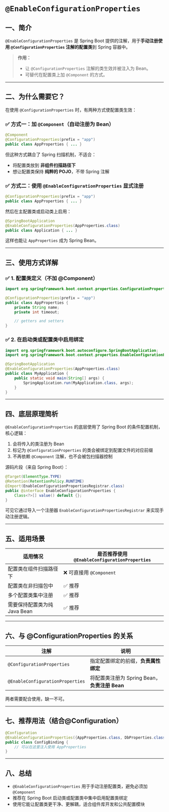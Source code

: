 # `@EnableConfigurationProperties` 

## 一、简介

`@EnableConfigurationProperties` 是 Spring Boot 提供的注解，用于**手动注册使用 `@ConfigurationProperties` 注解的配置类**到 Spring 容器中。

> **作用：**
>
> - 让 `@ConfigurationProperties` 注解的类生效并被注入为 Bean。
> - 可替代在配置类上加 `@Component` 的方式。

------

## 二、为什么需要它？

在使用 `@ConfigurationProperties` 时，有两种方式使配置类生效：

### ✅ 方式一：加 `@Component`（自动注册为 Bean）

```java
@Component
@ConfigurationProperties(prefix = "app")
public class AppProperties { ... }
```

但这种方式耦合了 Spring 扫描机制，不适合：

- 将配置类放到 **非组件扫描路径下**
- 想让配置类保持 **纯粹的 POJO**，不带 Spring 注解

### ✅ 方式二：使用 `@EnableConfigurationProperties` 显式注册

```java
@ConfigurationProperties(prefix = "app")
public class AppProperties { ... }
```

然后在主配置类或启动类上启用：

```java
@SpringBootApplication
@EnableConfigurationProperties(AppProperties.class)
public class Application { ... }
```

这样也能让 `AppProperties` 成为 Spring Bean。

------

## 三、使用方式详解

### ✅ 1. 配置类定义（不加 @Component）

```java
import org.springframework.boot.context.properties.ConfigurationProperties;

@ConfigurationProperties(prefix = "app")
public class AppProperties {
    private String name;
    private int timeout;

    // getters and setters
}
```

### ✅ 2. 在启动类或配置类中启用绑定

```java
import org.springframework.boot.autoconfigure.SpringBootApplication;
import org.springframework.boot.context.properties.EnableConfigurationProperties;

@SpringBootApplication
@EnableConfigurationProperties(AppProperties.class)
public class MyApplication {
    public static void main(String[] args) {
        SpringApplication.run(MyApplication.class, args);
    }
}
```

------

## 四、底层原理简析

`@EnableConfigurationProperties` 的底层使用了 Spring Boot 的条件配置机制，核心逻辑：

1. 会将传入的类注册为 Bean
2. 标记为 `@ConfigurationProperties` 的类会被绑定到配置文件的对应前缀
3. 不再依赖 `@Component` 注解，也不会被包扫描器控制

源码片段（来自 Spring Boot）：

```java
@Target(ElementType.TYPE)
@Retention(RetentionPolicy.RUNTIME)
@Import(EnableConfigurationPropertiesRegistrar.class)
public @interface EnableConfigurationProperties {
    Class<?>[] value() default {};
}
```

可见它通过导入一个注册器 `EnableConfigurationPropertiesRegistrar` 来实现手动注册逻辑。

------

## 五、适用场景

| 适用情况                     | 是否推荐使用 `@EnableConfigurationProperties` |
| ---------------------------- | --------------------------------------------- |
| 配置类在组件扫描路径下       | ❌ 可直接用 `@Component`                       |
| 配置类在非扫描包中           | ✅ 推荐                                        |
| 多个配置类集中注册           | ✅ 推荐                                        |
| 需要保持配置类为纯 Java Bean | ✅ 推荐                                        |

------

## 六、与 @ConfigurationProperties 的关系

| 注解                             | 说明                                          |
| -------------------------------- | --------------------------------------------- |
| `@ConfigurationProperties`       | 指定配置绑定的前缀，**负责属性绑定**          |
| `@EnableConfigurationProperties` | 将配置类注册为 Spring Bean，**负责注册 Bean** |

两者需要配合使用，缺一不可。

------

## 七、推荐用法（结合@Configuration）

```java
@Configuration
@EnableConfigurationProperties({AppProperties.class, DbProperties.class})
public class ConfigBinding {
    // 可以在这里注入使用 AppProperties
}
```

------

## 八、总结

- `@EnableConfigurationProperties` 用于手动注册配置类，避免必须加 `@Component`
- 推荐在 Spring Boot 启动类或配置类中集中启用配置类绑定
- 使用它能让配置类更干净、更解耦，适合组件库开发和公共配置模块